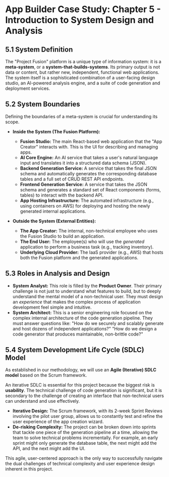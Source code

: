 # App Builder Case Study: Chapter 5 - Introduction to System Design and Analysis

## 5.1 System Definition

The "Project Fusion" platform is a unique type of information system: it is a **meta-system**, or a **system-that-builds-systems**. Its primary output is not data or content, but rather new, independent, functional web applications. The system itself is a sophisticated combination of a user-facing design studio, an AI-powered analysis engine, and a suite of code generation and deployment services.

## 5.2 System Boundaries

Defining the boundaries of a meta-system is crucial for understanding its scope.

-   **Inside the System (The Fusion Platform):**
    -   **Fusion Studio:** The main React-based web application that the "App Creator" interacts with. This is the UI for describing and managing apps.
    -   **AI Core Engine:** An AI service that takes a user's natural language input and translates it into a structured data schema (JSON).
    -   **Backend Generation Service:** A service that takes the final JSON schema and automatically generates the corresponding database tables and a full set of CRUD REST API endpoints.
    -   **Frontend Generation Service:** A service that takes the JSON schema and generates a standard set of React components (forms, tables) to interact with the backend API.
    -   **App Hosting Infrastructure:** The automated infrastructure (e.g., using containers on AWS) for deploying and hosting the newly generated internal applications.

-   **Outside the System (External Entities):**
    -   **The App Creator:** The internal, non-technical employee who uses the Fusion Studio to build an application.
    -   **The End User:** The employee(s) who will use the *generated* application to perform a business task (e.g., tracking inventory).
    -   **Underlying Cloud Provider:** The IaaS provider (e.g., AWS) that hosts both the Fusion platform and the generated applications.

## 5.3 Roles in Analysis and Design

-   **System Analyst:** This role is filled by the **Product Owner**. Their primary challenge is not just to understand what features to build, but to deeply understand the mental model of a non-technical user. They must design an *experience* that makes the complex process of application development feel simple and intuitive.
-   **System Architect:** This is a senior engineering role focused on the complex internal architecture of the code generation pipeline. They must answer questions like: "How do we securely and scalably generate and host dozens of independent applications?" "How do we design a code generator that produces maintainable, non-brittle code?"

## 5.4 System Development Life Cycle (SDLC) Model

As established in our methodology, we will use an **Agile (Iterative) SDLC model** based on the Scrum framework.

An iterative SDLC is essential for this project because the biggest risk is **usability**. The technical challenge of code generation is significant, but it is secondary to the challenge of creating an interface that non-technical users can understand and use effectively.

-   **Iterative Design:** The Scrum framework, with its 2-week Sprint Reviews involving the pilot user group, allows us to constantly test and refine the user experience of the app creation wizard.
-   **De-risking Complexity:** The project can be broken down into sprints that tackle one piece of the generation pipeline at a time, allowing the team to solve technical problems incrementally. For example, an early sprint might only generate the database table, the next might add the API, and the next might add the UI.

This agile, user-centered approach is the only way to successfully navigate the dual challenges of technical complexity and user experience design inherent in this project.
